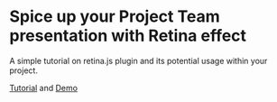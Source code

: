 Spice up your Project Team presentation with Retina effect
=====================================

A simple tutorial on retina.js plugin and its potential usage within your project.

<a href="http://shoogledesigns.com/blog/blog/2010/10/15/spice-up-your-project-team-presentation_with_retina_effect" target="_blank">Tutorial</a> and <a href="http://shoogledesigns.com/demos/spice_up_your_project_team_presentation_with_retina_effect.html" target="_blank">Demo</a>